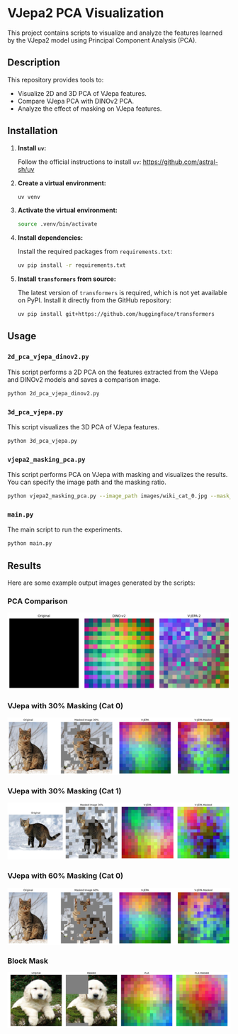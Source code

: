 # VJepa2 PCA Visualization

This project contains scripts to visualize and analyze the features learned by the VJepa2 model using Principal Component Analysis (PCA).

## Description

This repository provides tools to:
- Visualize 2D and 3D PCA of VJepa features.
- Compare VJepa PCA with DINOv2 PCA.
- Analyze the effect of masking on VJepa features.

## Installation

1.  **Install `uv`:**

    Follow the official instructions to install `uv`:
    https://github.com/astral-sh/uv

2.  **Create a virtual environment:**
    ```bash
    uv venv
    ```

3.  **Activate the virtual environment:**
    ```bash
    source .venv/bin/activate
    ```

4.  **Install dependencies:**

    Install the required packages from `requirements.txt`:
    ```bash
    uv pip install -r requirements.txt
    ```

5.  **Install `transformers` from source:**

    The latest version of `transformers` is required, which is not yet available on PyPI. Install it directly from the GitHub repository:
    ```bash
    uv pip install git+https://github.com/huggingface/transformers
    ```

## Usage

### `2d_pca_vjepa_dinov2.py`

This script performs a 2D PCA on the features extracted from the VJepa and DINOv2 models and saves a comparison image.

```bash
python 2d_pca_vjepa_dinov2.py
```

### `3d_pca_vjepa.py`

This script visualizes the 3D PCA of VJepa features.

```bash
python 3d_pca_vjepa.py
```

### `vjepa2_masking_pca.py`

This script performs PCA on VJepa with masking and visualizes the results. You can specify the image path and the masking ratio.

```bash
python vjepa2_masking_pca.py --image_path images/wiki_cat_0.jpg --mask_ratio 0.3
```

### `main.py`

The main script to run the experiments.

```bash
python main.py
```

## Results

Here are some example output images generated by the scripts:

### PCA Comparison

![PCA Comparison](output/pca_comparison_blank_image_scratch_pad.jpg)

### VJepa with 30% Masking (Cat 0)

![PCA VJepa Mask 30 Cat 0](output/pca_vjepa_mask30_wiki_cat_0.jpg)

### VJepa with 30% Masking (Cat 1)

![PCA VJepa Mask 30 Cat 1](output/pca_vjepa_mask30_wiki_cat_1.jpg)

### VJepa with 60% Masking (Cat 0)

![PCA VJepa Mask 60 Cat 0](output/pca_vjepa_mask60_wiki_cat_0.jpg)

### Block Mask

![Block Mask](output/blockmask_Golde33443_jpg.jpg)